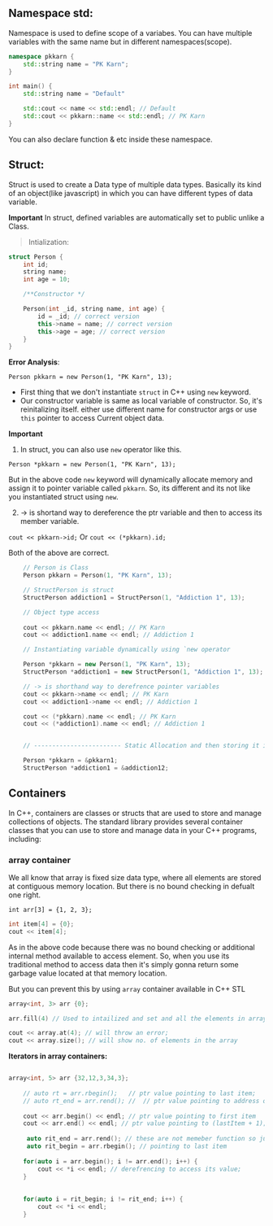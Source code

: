 ## Namespace std:

Namespace is used to define scope of a variabes. You can have multiple variables with the same name but in different namespaces(scope).

```c++
namespace pkkarn {
    std::string name = "PK Karn";
}

int main() {
    std::string name = "Default"

    std::cout << name << std::endl; // Default
    std::cout << pkkarn::name << std::endl; // PK Karn
}
```

You can also declare function & etc inside these namespace.


## Struct: 

Struct is used to create a Data type of multiple data types. Basically its kind of an object(like javascript) in which you can have different types of data variable.

**Important** In struct, defined variables are automatically set to public unlike a Class.

> Intialization:

```c++
struct Person {
    int id;
    string name;
    int age = 10;

    /**Constructor */

    Person(int _id, string name, int age) {
        id = _id; // correct version
        this->name = name; // correct version
        this->age = age; // correct version
    }
}
```


**Error Analysis**:

`Person pkkarn = new Person(1, "PK Karn", 13);`

- First thing that we don't instantiate `struct` in C++ using `new` keyword.
- Our constructor variable is same as local variable of constructor. So, it's 
reinitalizing itself. either use different name for constructor args or use `this` pointer
to access Current object data.

**Important**

1. In struct, you can also use `new` operator like this.

`Person *pkkarn = new Person(1, "PK Karn", 13);`

But in the above code `new` keyword will dynamically allocate memory and assign it to
pointer variable called `pkkarn`. So, its different and its not like you instantiated 
struct using `new`.

2. -> is shortand way to dereference the ptr variable and then to access its member variable.

`cout << pkkarn->id;` Or `cout << (*pkkarn).id;`

Both of the above are correct.

```c++
    // Person is Class
    Person pkkarn = Person(1, "PK Karn", 13);

    // StructPerson is struct
    StructPerson addiction1 = StructPerson(1, "Addiction 1", 13);

    // Object type access
    
    cout << pkkarn.name << endl; // PK Karn
    cout << addiction1.name << endl; // Addiction 1

    // Instantiating variable dynamically using `new operator

    Person *pkkarn = new Person(1, "PK Karn", 13);
    StructPerson *addiction1 = new StructPerson(1, "Addiction 1", 13);

    // -> is shorthand way to derefrence pointer variables
    cout << pkkarn->name << endl; // PK Karn
    cout << addiction1->name << endl; // Addiction 1

    cout << (*pkkarn).name << endl; // PK Karn
    cout << (*addiction1).name << endl; // Addiction 1


    // ------------------------ Static Allocation and then storing it in varibale/

    Person *pkkarn = &pkkarn1;
    StructPerson *addiction1 = &addiction12;
```

## Containers

In C++, containers are classes or structs that are used to store and manage collections of objects. The standard library provides several container classes that you can use to store and manage data in your C++ programs, including:

### array container

We all know that array is fixed size data type, where all elements are stored at contiguous
memory location. But there is no bound checking in defualt one right.

`int arr[3] = {1, 2, 3};`

```c++
int item[4] = {0};
cout << item[4];
```

As in the above code because there was no bound checking or additional internal method available to access element. So, when you use its traditional method to access data then it's simply gonna return some garbage value located at that memory location.

But you can prevent this by using `array` container available in C++ STL

```c++
array<int, 3> arr {0};

arr.fill(4) // Used to intailized and set and all the elements in array to value 4

cout << array.at(4); // will throw an error;
cout << array.size(); // will show no. of elements in the array
```

**Iterators in array containers:**

```c++

array<int, 5> arr {32,12,3,34,3};
    
    // auto rt = arr.rbegin();   // ptr value pointing to last item;
    // auto rt_end = arr.rend(); //  // ptr value pointing to address of first it - 1
    
    cout << arr.begin() << endl; // ptr value pointing to first item
    cout << arr.end() << endl; // ptr value pointing to (lastItem + 1);
    
     auto rit_end = arr.rend(); // these are not memeber function so just can print it // pointing to the right before the start
     auto rit_begin = arr.rbegin(); // pointing to last item
    
    for(auto i = arr.begin(); i != arr.end(); i++) {
        cout << *i << endl; // derefrencing to access its value;
    }
    
    
    for(auto i = rit_begin; i != rit_end; i++) {
        cout << *i << endl;
    }
```




